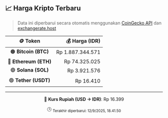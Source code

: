 

<!-- HARGA_KRIPTO -->
## 📈 Harga Kripto Terbaru

> Data ini diperbarui secara otomatis menggunakan [CoinGecko API](https://www.coingecko.com/) dan [exchangerate.host](https://exchangerate.host/)

<div align="center">

| 🪙 Token | 💰 Harga (IDR) |
|:------:|---------------:|
| 🟠 **Bitcoin (BTC)**   | Rp 1.887.344.571 |
| 🔵 **Ethereum (ETH)**  | Rp 74.325.025 |
| 🟣 **Solana (SOL)**    | Rp 3.921.576 |
| 🟢 **Tether (USDT)**   | Rp 16.410 |

---

💱 **Kurs Rupiah (USD → IDR)**: Rp 16.399

🕒 <sub>Terakhir diperbarui: 12/9/2025, 18.41.50</sub>

</div>
<!-- /HARGA_KRIPTO -->